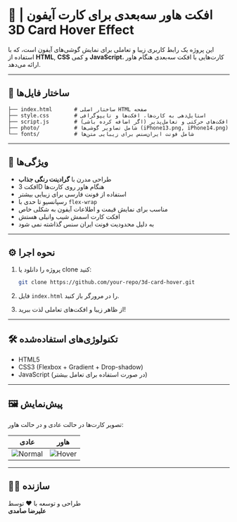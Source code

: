 # 🌟 افکت هاور سه‌بعدی برای کارت آیفون | 3D Card Hover Effect

این پروژه یک رابط کاربری زیبا و تعاملی برای نمایش گوشی‌های آیفون است، که با استفاده از **HTML**, **CSS** و کمی **JavaScript**، کارت‌هایی با افکت سه‌بعدی هنگام هاور ارائه می‌دهد.

---

## 🧩 ساختار فایل‌ها

```
├── index.html       # ساختار اصلی HTML صفحه
├── style.css        # استایل‌دهی به کارت‌ها، افکت‌ها و تایپوگرافی
├── script.js        # افکت‌های حرکتی و تعامل‌پذیر (اگر اضافه کرده باشی)
├── photo/           # شامل تصاویر گوشی‌ها (iPhone13.png, iPhone14.png)
└── fonts/           # شامل فونت ایران‌سنس برای زیبایی متن‌ها
```

---

## 🚀 ویژگی‌ها

- طراحی مدرن با **گرادینت رنگی جذاب**
- افکت 3D هنگام هاور روی کارت‌ها
- استفاده از فونت فارسی برای زیبایی بیشتر
- رسپانسیو تا حدی با `flex-wrap`
- مناسب برای نمایش قیمت و اطلاعات آیفون به شکلی خاص
- افکت کارت اسمش شیب وانیلی هستش
- به دلیل محدودیت فونت ایران سنس گذاشته نمی شود

---

## ⚙️ نحوه اجرا

1. پروژه را دانلود یا clone کنید:

   ```bash
   git clone https://github.com/your-repo/3d-card-hover.git
   ```

2. فایل `index.html` را در مرورگر باز کنید.

3. از ظاهر زیبا و افکت‌های تعاملی لذت ببرید!

---

## 🛠 تکنولوژی‌های استفاده‌شده

- HTML5
- CSS3 (Flexbox + Gradient + Drop-shadow)
- JavaScript (در صورت استفاده برای تعامل بیشتر)

---

## 🖼 پیش‌نمایش

تصویر کارت‌ها در حالت عادی و در حالت هاور:

| عادی                          | هاور                         |
| ----------------------------- | ---------------------------- |
| ![Normal](photo/iPhone13.png) | ![Hover](photo/iPhone14.png) |

---

## 👨‍💻 سازنده

طراحی و توسعه با ❤️ توسط  
**علیرضا صامدی**
